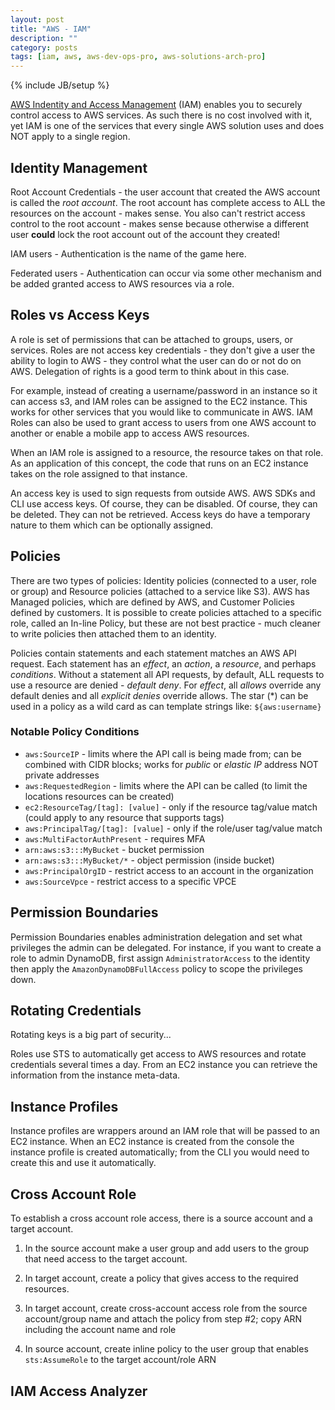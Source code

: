 ```yaml
---
layout: post
title: "AWS - IAM"
description: ""
category: posts
tags: [iam, aws, aws-dev-ops-pro, aws-solutions-arch-pro]
---
```

{% include JB/setup %}

[AWS Indentity and Access Management](https://aws.amazon.com/iam/) (IAM) enables you to securely control access to AWS services. As such there is no cost involved with it, yet IAM is one of the services that every single AWS solution uses and does NOT apply to a single region.

## Identity Management

Root Account Credentials - the user account that created the AWS account is called the *root account*. The root account has complete access to ALL the resources on the account - makes sense. You also can't restrict access control to the root account - makes sense because otherwise a different user **could** lock the root account out of the account they created!

IAM users - Authentication is the name of the game here. 

Federated users - Authentication can occur via some other mechanism and be added granted access to AWS resources via a role. 

## Roles vs Access Keys

A role is set of permissions that can be attached to groups, users, or services. Roles are not access key credentials - they don't give a user the ability to login to AWS - they control what the user can do or not do on AWS. Delegation of rights is a good term to think about in this case.

For example, instead of creating a username/password in an instance so it can access s3, and IAM roles can be assigned to the EC2 instance. This works for other services that you would like to communicate in AWS. IAM Roles can also be used to grant access to users from one AWS account to another or enable a mobile app to access AWS resources.

When an IAM role is assigned to a resource, the resource takes on that role. As an application of this concept, the code that runs on an EC2 instance takes on the role assigned to that instance.

An access key is used to sign requests from outside AWS. AWS SDKs and CLI use access keys. Of course, they can be disabled. Of course, they can be deleted. They can not be retrieved. Access keys do have a temporary nature to them which can be optionally assigned.

## Policies

There are two types of policies: Identity policies (connected to a user, role or group) and Resource policies (attached to a service like S3). AWS has Managed policies, which are defined by AWS, and Customer Policies defined by customers. It is possible to create policies attached to a specific role, called an In-line Policy, but these are not best practice - much cleaner to write policies then attached them to an identity.

Policies contain statements and each statement matches an AWS API request. Each statement has an *effect*, an *action*, a *resource*, and perhaps *conditions*.  Without a statement all API requests, by default, ALL requests to use a resource are denied - *default deny*. For *effect*, all *allows* override any default denies and all *explicit denies* override allows. The star (*) can be used in a policy as a wild card as can template strings like: `${aws:username}`

### Notable Policy Conditions
- `aws:SourceIP` - limits where the API call is being made from; can be combined with CIDR blocks; works for _public_ or _elastic IP_ address NOT private addresses
- `aws:RequestedRegion` - limits where the API can be called (to limit the locations resources can be created)
- `ec2:ResourceTag/[tag]: [value]` - only if the resource tag/value match (could apply to any resource that supports tags)
- `aws:PrincipalTag/[tag]: [value]` - only if the role/user tag/value match
- `aws:MultiFactorAuthPresent` - requires MFA
- `arn:aws:s3:::MyBucket` - bucket permission
- `arn:aws:s3:::MyBucket/*` - object permission (inside bucket)
- `aws:PrincipalOrgID` - restrict access to an account in the organization
- `aws:SourceVpce` - restrict access to a specific VPCE

## Permission Boundaries

Permission Boundaries enables administration delegation and set what privileges the admin can be delegated. For instance, if you want to create a role to admin DynamoDB, first assign ```AdministratorAccess``` to the identity then apply the ```AmazonDynamoDBFullAccess``` policy to scope the privileges down.

## Rotating Credentials

Rotating keys is a big part of security... 

Roles use STS to automatically get access to AWS resources and rotate credentials several times a day. From an EC2 instance you can retrieve the information from the instance meta-data.

## Instance Profiles

Instance profiles are wrappers around an IAM role that will be passed to an EC2 instance. When an EC2 instance is created from the console the instance profile is created automatically; from the CLI you would need to create this and use it automatically.

## Cross Account Role

To establish a cross account role access, there is a source account and a target account. 

1. In the source account make a user group and add users to the group that need access to the target account.

2. In target account, create a policy that gives access to the required resources.

3. In target account, create cross-account access role from the source account/group name and attach the policy from step #2; copy ARN including the account name and role

4. In source account, create inline policy to the user group that enables `sts:AssumeRole` to the target account/role ARN

## IAM Access Analyzer

